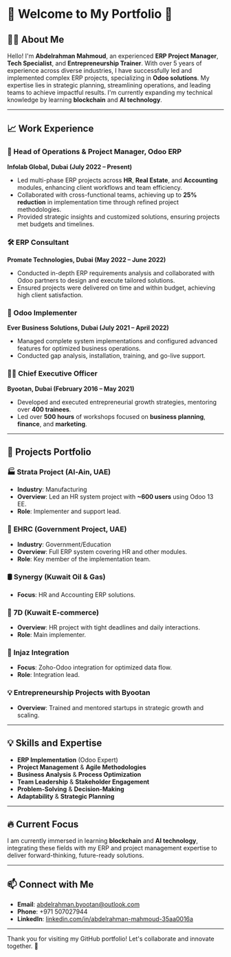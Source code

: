 # 🌟 Welcome to My Portfolio 🌟

## 🧑‍💻 About Me

Hello! I'm **Abdelrahman Mahmoud**, an experienced **ERP Project Manager**, **Tech Specialist**, and **Entrepreneurship Trainer**. With over 5 years of experience across diverse industries, I have successfully led and implemented complex ERP projects, specializing in **Odoo solutions**. My expertise lies in strategic planning, streamlining operations, and leading teams to achieve impactful results. I'm currently expanding my technical knowledge by learning **blockchain** and **AI technology**.

---

## 📈 Work Experience

### 🚀 Head of Operations & Project Manager, Odoo ERP
**Infolab Global, Dubai (July 2022 – Present)**
- Led multi-phase ERP projects across **HR**, **Real Estate**, and **Accounting** modules, enhancing client workflows and team efficiency.
- Collaborated with cross-functional teams, achieving up to **25% reduction** in implementation time through refined project methodologies.
- Provided strategic insights and customized solutions, ensuring projects met budgets and timelines.

### 🛠️ ERP Consultant
**Promate Technologies, Dubai (May 2022 – June 2022)**
- Conducted in-depth ERP requirements analysis and collaborated with Odoo partners to design and execute tailored solutions.
- Ensured projects were delivered on time and within budget, achieving high client satisfaction.

### 🔧 Odoo Implementer
**Ever Business Solutions, Dubai (July 2021 – April 2022)**
- Managed complete system implementations and configured advanced features for optimized business operations.
- Conducted gap analysis, installation, training, and go-live support.

### 👨‍🏫 Chief Executive Officer
**Byootan, Dubai (February 2016 – May 2021)**
- Developed and executed entrepreneurial growth strategies, mentoring over **400 trainees**.
- Led over **500 hours** of workshops focused on **business planning**, **finance**, and **marketing**.

---

## 📂 Projects Portfolio

### 🏭 **Strata Project (Al-Ain, UAE)**
- **Industry**: Manufacturing
- **Overview**: Led an HR system project with **~600 users** using Odoo 13 EE.
- **Role**: Implementer and support lead.

### 🏢 **EHRC (Government Project, UAE)**
- **Industry**: Government/Education
- **Overview**: Full ERP system covering HR and other modules.
- **Role**: Key member of the implementation team.

### 🛢️ **Synergy (Kuwait Oil & Gas)**
- **Focus**: HR and Accounting ERP solutions.

### 🛒 **7D (Kuwait E-commerce)**
- **Overview**: HR project with tight deadlines and daily interactions.
- **Role**: Main implementer.

### 🔄 **Injaz Integration**
- **Focus**: Zoho-Odoo integration for optimized data flow.
- **Role**: Integration lead.

### 💡 **Entrepreneurship Projects with Byootan**
- **Overview**: Trained and mentored startups in strategic growth and scaling.

---

## 💡 Skills and Expertise

- **ERP Implementation** (Odoo Expert)
- **Project Management** & **Agile Methodologies**
- **Business Analysis** & **Process Optimization**
- **Team Leadership** & **Stakeholder Engagement**
- **Problem-Solving** & **Decision-Making**
- **Adaptability** & **Strategic Planning**

---

## 🔥 Current Focus

I am currently immersed in learning **blockchain** and **AI technology**, integrating these fields with my ERP and project management expertise to deliver forward-thinking, future-ready solutions.

---

## 📫 Connect with Me

- **Email**: [abdelrahman.byootan@outlook.com](mailto:abdelrahman.byootan@outlook.com)
- **Phone**: +971 507027944
- **LinkedIn**: [linkedin.com/in/abdelrahman-mahmoud-35aa0016a](https://linkedin.com/in/abdelrahman-mahmoud-35aa0016a)

---

Thank you for visiting my GitHub portfolio! Let's collaborate and innovate together. 🚀
